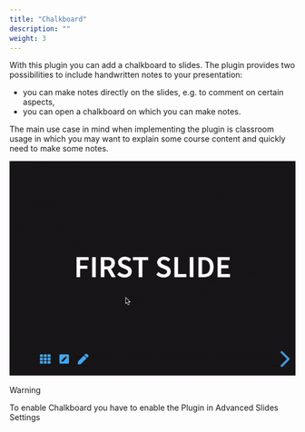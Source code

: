 ```yaml
---
title: "Chalkboard"
description: ""
weight: 3
---
```


With this plugin you can add a chalkboard to slides. The plugin provides two possibilities to include handwritten notes to your presentation:

- you can make notes directly on the slides, e.g. to comment on certain aspects,
- you can open a chalkboard on which you can make notes.

The main use case in mind when implementing the plugin is classroom usage in which you may want to explain some course content and quickly need to make some notes.

![Chalkboard](../images/chalkboard.gif)

> [!WARNING] 
> To enable Chalkboard you have to enable the Plugin in Advanced Slides Settings
